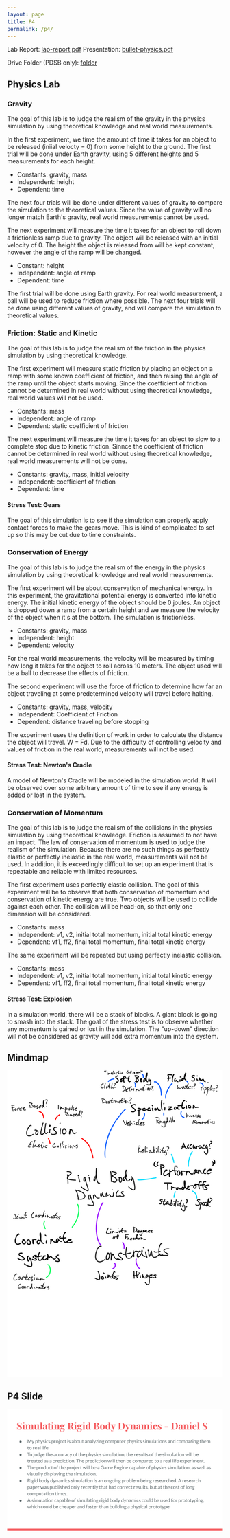 ```yaml
---
layout: page
title: P4
permalink: /p4/
---
```


Lab Report: [lap-report.pdf](/assets/lab-report.pdf)
Presentation: [bullet-physics.pdf](/assets/bullet-physics.pdf)

Drive Folder (PDSB only): [folder](https://drive.google.com/drive/folders/1XHieIjOjXkoAHKi-iyGwWhhXnbHUHf9c)

## Physics Lab
### Gravity
The goal of this lab is to judge the realism of the gravity in the physics simulation by using theoretical knowledge and
real world measurements.

In the first experiment, we time the amount of time it takes for an object to be released (iniial velocty = 0) from some
height to the ground. The first trial will be done under Earth gravity, using 5 different heights and 5 measurements for
each height.
- Constants: gravity, mass
- Independent: height
- Dependent: time

The next four trials will be done under different values of gravity to compare the simulation to the theoretical values.
Since the value of gravity will no longer match Earth's gravity, real world measurements cannot be used.

The next experiment will measure the time it takes for an object to roll down a frictionless ramp due to gravity. The
object will be released with an initial velocity of 0. The height the object is released from will be kept constant,
however the angle of the ramp will be changed.
- Constant: height
- Independent: angle of ramp
- Dependent: time

The first trial will be done using Earth gravity. For real world measurement, a ball will be used to reduce friction
where possible. The next four trials will be done using different values of gravity, and will compare the simulation to
theoretical values.

### Friction: Static and Kinetic
The goal of this lab is to judge the realism of the friction in the physics simulation by using theoretical knowledge.

The first experiment will measure static friction by placing an object on a ramp with some known coefficient of
friction, and then raising the angle of the ramp until the object starts moving. Since the coefficient of friction
cannot be determined in real world without using theoretical knowledge, real world values will not be used.
- Constants: mass
- Independent: angle of ramp
- Dependent: static coefficient of friction

The next experiment will measure the time it takes for an object to slow to a complete stop due to kinetic friction.
Sinnce the coefficient of friction cannot be determined in real world without using theoretical knowledge, real world
measurements will not be done.
- Constants: gravity, mass, initial velocity
- Independent: coefficient of friction
- Dependent: time

#### Stress Test: Gears
The goal of this simulation is to see if the simulation can properly apply contact forces to make the gears move. This
is kind of complicated to set up so this may be cut due to time constraints.

### Conservation of Energy
The goal of this lab is to judge the realism of the energy in the physics simulation by using theoretical knowledge and
real world measurements.

The first experiment will be about conservation of mechanical energy. In this experiment, the gravitational potential
energy is converted into kinetic energy. The initial kinetic energy of the object should be 0 joules. An object is
dropped down a ramp from a certain height and we measure the velocity of the object when it's at the bottom. The
simulation is frictionless.
- Constants: gravity, mass
- Independent: height
- Dependent: velocity

For the real world measurements, the velocity will be measured by timing how long it takes for the object to roll across
10 meters. The object used will be a ball to decrease the effects of friction.

The second experiment will use the force of friction to determine how far an object traveling at some predetermined
velocity will travel before halting.
- Constants: gravity, mass, velocity
- Independent: Coefficient of Friction
- Dependent: distance traveling before stopping

The experiment uses the definition of work in order to calculate the distance the object will travel. W = Fd. Due to the
difficulty of controlling velocity and values of friction in the real world, measurements will not be used.

#### Stress Test: Newton's Cradle
A model of Newton's Cradle will be modeled in the simulation world. It will be observed over some arbitrary amount of
time to see if any energy is added or lost in the system.

### Conservation of Momentum
The goal of this lab is to judge the realism of the collisions in the physics simulation by using theoretical knowledge.
Friction is assumed to not have an impact. The law of conservation of momentum is used to judge the realism of the
simulation. Because there are no such things as perfectly elastic or perfectly inelastic in the real world, measurements
will not be used. In addition, it is exceedingly difficult to set up an experiment that is repeatable and reliable with
limited resources.

The first experiment uses perfectly elastic collision. The goal of this experiment will be to observe that both
conservation of momentum and conservation of kinetic energy are true. Two objects will be used to collide against each
other. The collision will be head-on, so that only one dimension will be considered.
- Constants: mass
- Independent: v1, v2, initial total momentum, initial total kinetic energy
- Dependent: vf1, ff2, final total momentum, final total kinetic energy

The same experiment will be repeated but using perfectly inelastic collision.
- Constants: mass
- Independent: v1, v2, initial total momentum, initial total kinetic energy
- Dependent: vf1, ff2, final total momentum, final total kinetic energy

#### Stress Test: Explosion
In a simulation world, there will be a stack of blocks. A giant block is going to smash into the stack. The goal of the
stress test is to observe whether any momentum is gained or lost in the simulation. The "up-down" direction will not be
considered as gravity will add extra momentum into the system.

## Mindmap
![mindmap.png](/assets/images/mindmap.png)

## P4 Slide
![p4.png](/assets/images/p4.png)
